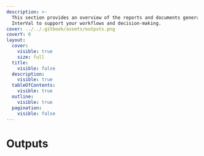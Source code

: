 ```yaml
---
description: >-
  This section provides an overview of the reports and documents generated by
  InterVal to support your workflows and decision-making.
cover: ../../.gitbook/assets/outputs.png
coverY: 0
layout:
  cover:
    visible: true
    size: full
  title:
    visible: false
  description:
    visible: true
  tableOfContents:
    visible: true
  outline:
    visible: true
  pagination:
    visible: false
---
```


# Outputs

